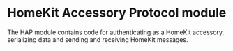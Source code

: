 # HomeKit Accessory Protocol module 

The HAP module contains code for authenticating as a HomeKit accessory, serializing data and sending and receiving HomeKit messages.